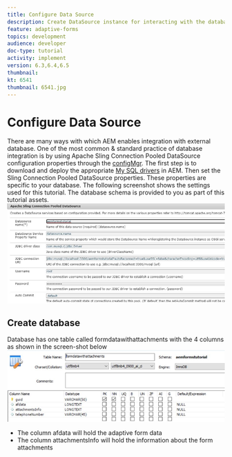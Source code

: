 ```yaml
---
title: Configure Data Source
description: Create DataSource instance for interacting with the database.
feature: adaptive-forms
topics: development
audience: developer
doc-type: tutorial
activity: implement
version: 6.3,6.4,6.5
thumbnail:
kt: 6541
thumbnail: 6541.jpg
---
```


# Configure Data Source

There are many ways with which AEM enables integration with external database. One of the most common & standard practice of database integration is by using Apache Sling Connection Pooled DataSource configuration properties through the [configMgr](http://localhost:4502/system/console/configMgr).
The first step is to download and deploy the appropriate [My SQL drivers](https://mvnrepository.com/artifact/mysql/mysql-connector-java) in AEM.
Then set the Sling Connection Pooled DataSource properties. These properties are specific to your database. The following screenshot shows the settings used for this tutorial. The database schema is provided to you as part of this tutorial assets.
![data-source](assets/data-source.JPG)

## Create database


Database has one table called formdatawithattachments with the 4 columns as shown in the screen-shot below
![data-base](assets/table-schema.JPG) 

* The column afdata will hold the adaptive form data
* The column attachmentsInfo will hold the information about the form attachments